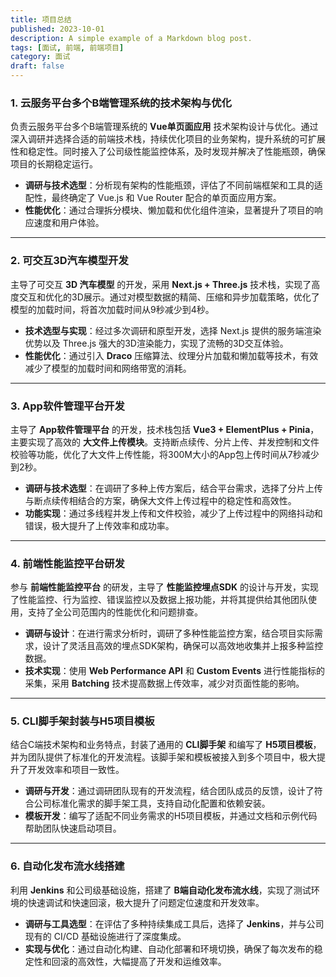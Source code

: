 ```yaml
---
title: 项目总结
published: 2023-10-01
description: A simple example of a Markdown blog post.
tags: [面试, 前端, 前端项目]
category: 面试
draft: false
---
```


### 1. **云服务平台多个B端管理系统的技术架构与优化**

负责云服务平台多个B端管理系统的 **Vue单页面应用** 技术架构设计与优化。通过深入调研并选择合适的前端技术栈，持续优化项目的业务架构，提升系统的可扩展性和稳定性。同时接入了公司级性能监控体系，及时发现并解决了性能瓶颈，确保项目的长期稳定运行。

- **调研与技术选型**：分析现有架构的性能瓶颈，评估了不同前端框架和工具的适配性，最终确定了 Vue.js 和 Vue Router 配合的单页面应用方案。
- **性能优化**：通过合理拆分模块、懒加载和优化组件渲染，显著提升了项目的响应速度和用户体验。

------

### 2. **可交互3D汽车模型开发**

主导了可交互 **3D 汽车模型** 的开发，采用 **Next.js + Three.js** 技术栈，实现了高度交互和优化的3D展示。通过对模型数据的精简、压缩和异步加载策略，优化了模型的加载时间，将首次加载时间从9秒减少到4秒。

- **技术选型与实现**：经过多次调研和原型开发，选择 Next.js 提供的服务端渲染优势以及 Three.js 强大的3D渲染能力，实现了流畅的3D交互体验。
- **性能优化**：通过引入 **Draco** 压缩算法、纹理分片加载和懒加载等技术，有效减少了模型的加载时间和网络带宽的消耗。

------

### 3. **App软件管理平台开发**

主导了 **App软件管理平台** 的开发，技术栈包括 **Vue3 + ElementPlus + Pinia**，主要实现了高效的 **大文件上传模块**。支持断点续传、分片上传、并发控制和文件校验等功能，优化了大文件上传性能，将300M大小的App包上传时间从7秒减少到2秒。

- **调研与技术选型**：在调研了多种上传方案后，结合平台需求，选择了分片上传与断点续传相结合的方案，确保大文件上传过程中的稳定性和高效性。
- **功能实现**：通过多线程并发上传和文件校验，减少了上传过程中的网络抖动和错误，极大提升了上传效率和成功率。

------

### 4. **前端性能监控平台研发**

参与 **前端性能监控平台** 的研发，主导了 **性能监控埋点SDK** 的设计与开发，实现了性能监控、行为监控、错误监控以及数据上报功能，并将其提供给其他团队使用，支持了全公司范围内的性能优化和问题排查。

- **调研与设计**：在进行需求分析时，调研了多种性能监控方案，结合项目实际需求，设计了灵活且高效的埋点SDK架构，确保可以高效地收集并上报多种监控数据。
- **技术实现**：使用 **Web Performance API** 和 **Custom Events** 进行性能指标的采集，采用 **Batching** 技术提高数据上传效率，减少对页面性能的影响。

------

### 5. **CLI脚手架封装与H5项目模板**

结合C端技术架构和业务特点，封装了通用的 **CLI脚手架** 和编写了 **H5项目模板**，并为团队提供了标准化的开发流程。该脚手架和模板被接入到多个项目中，极大提升了开发效率和项目一致性。

- **调研与开发**：通过调研团队现有的开发流程，结合团队成员的反馈，设计了符合公司标准化需求的脚手架工具，支持自动化配置和依赖安装。
- **模板开发**：编写了适配不同业务需求的H5项目模板，并通过文档和示例代码帮助团队快速启动项目。

------

### 6. **自动化发布流水线搭建**

利用 **Jenkins** 和公司级基础设施，搭建了 **B端自动化发布流水线**，实现了测试环境的快速调试和快速回滚，极大提升了问题定位速度和开发效率。

- **调研与工具选型**：在评估了多种持续集成工具后，选择了 **Jenkins**，并与公司现有的 CI/CD 基础设施进行了深度集成。
- **实现与优化**：通过自动化构建、自动化部署和环境切换，确保了每次发布的稳定性和回滚的高效性，大幅提高了开发和运维效率。
